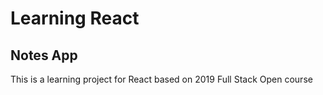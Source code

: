 # Learning React

## Notes App

This is a learning project for React based on 2019 Full Stack Open course